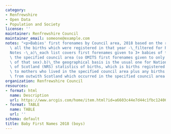 ```yaml
---
category:
- Renfrewshire
- Open Data
- Population and Society
license: ''
maintainer: Renfrewshire Council
maintainer_email: someone@example.com
notes: "<p>Babies' first forenames by Council area, 2018 based on the records for\
  \ all the births which were registered in that year -\_filtered for Renfrewshire.\_\
  Notes -\_a)\_each list covers first forenames given to 3+ babies of that sex in\
  \ the specified council area (so OMITS first forenames given to only 1-2 babies\
  \ of that sex).b)\_the geographical basis is the usual one for National Records\
  \ of Scotland (NRS) statistics of births, which is births registered in Scotland\
  \ to mothers who lived in the specified council area plus any births to mothers\
  \ from outwith Scotland which occurred in the specified council area.</p>"
organization: Renfrewshire Council
resources:
- format: html
  name: Description
  url: https://www.arcgis.com/home/item.html?id=a6603c44e7d44c1fbc124068c8c53426
- format: TABLE
  name: TABLE
  url: ''
schema: default
title: Baby First Names 2018 (boys)
---
```

